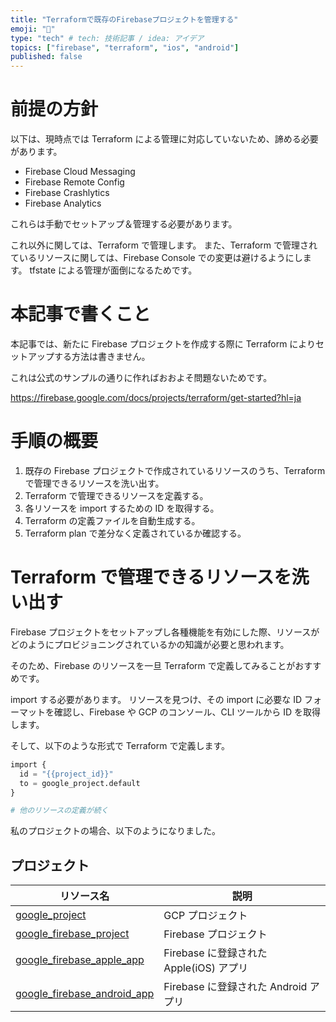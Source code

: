 ```yaml
---
title: "Terraformで既存のFirebaseプロジェクトを管理する"
emoji: "💭"
type: "tech" # tech: 技術記事 / idea: アイデア
topics: ["firebase", "terraform", "ios", "android"]
published: false
---
```


<!-- cspell:ignore tfstate -->

# 前提の方針

以下は、現時点では Terraform による管理に対応していないため、諦める必要があります。

- Firebase Cloud Messaging
- Firebase Remote Config
- Firebase Crashlytics
- Firebase Analytics

これらは手動でセットアップ＆管理する必要があります。

これ以外に関しては、Terraform で管理します。
また、Terraform で管理されているリソースに関しては、Firebase Console での変更は避けるようにします。
tfstate による管理が面倒になるためです。

# 本記事で書くこと

本記事では、新たに Firebase プロジェクトを作成する際に Terraform によりセットアップする方法は書きません。

これは公式のサンプルの通りに作ればおおよそ問題ないためです。

https://firebase.google.com/docs/projects/terraform/get-started?hl=ja

# 手順の概要

1. 既存の Firebase プロジェクトで作成されているリソースのうち、Terraform で管理できるリソースを洗い出す。
2. Terraform で管理できるリソースを定義する。
3. 各リソースを import するための ID を取得する。
4. Terraform の定義ファイルを自動生成する。
5. Terraform plan で差分なく定義されているか確認する。

# Terraform で管理できるリソースを洗い出す

Firebase プロジェクトをセットアップし各種機能を有効にした際、リソースがどのようにプロビジョニングされているかの知識が必要と思われます。

そのため、Firebase のリソースを一旦 Terraform で定義してみることがおすすめです。

import する必要があります。
リソースを見つけ、その import に必要な ID フォーマットを確認し、Firebase や GCP のコンソール、CLI ツールから ID を取得します。

そして、以下のような形式で Terraform で定義します。

```hcl:import.tf
import {
  id = "{{project_id}}"
  to = google_project.default
}

# 他のリソースの定義が続く
```

私のプロジェクトの場合、以下のようになりました。

## プロジェクト

| リソース名                                                                                                                         | 説明                                    |
| ---------------------------------------------------------------------------------------------------------------------------------- | --------------------------------------- |
| [google_project](https://registry.terraform.io/providers/hashicorp/google/latest/docs/resources/google_project)                    | GCP プロジェクト                        |
| [google_firebase_project](https://registry.terraform.io/providers/hashicorp/google/latest/docs/resources/firebase_project)         | Firebase プロジェクト                   |
| [google_firebase_apple_app](https://registry.terraform.io/providers/hashicorp/google/latest/docs/resources/firebase_apple_app)     | Firebase に登録された Apple(iOS) アプリ |
| [google_firebase_android_app](https://registry.terraform.io/providers/hashicorp/google/latest/docs/resources/firebase_android_app) | Firebase に登録された Android アプリ    |
